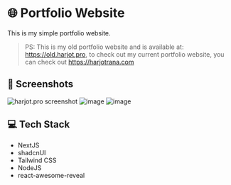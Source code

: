 # 🌐 Portfolio Website 
This is my simple portfolio website.

> PS: This is my old portfolio website and is available at: https://old.harjot.pro, to check out my current portfolio website, you can check out https://harjotrana.com 

## 📸 Screenshots
![harjot.pro screenshot](https://github.com/HarjjotSinghh/Portfolio/assets/114088280/1a0aa080-3bba-43dc-8977-9ed34889eea7)
![image](https://github.com/HarjjotSinghh/Portfolio/assets/114088280/84564f03-3158-4f8a-9797-e4427f70bddb)
![image](https://github.com/HarjjotSinghh/Portfolio/assets/114088280/7361c086-d8ae-477f-a801-432207f528ea)

## 💻 Tech Stack
- NextJS
- shadcnUI
- Tailwind CSS
- NodeJS
- react-awesome-reveal
